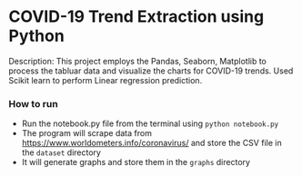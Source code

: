 # COVID-19 Trend Extraction using Python
Description: This project employs the Pandas, Seaborn, Matplotlib to process the tabluar data and visualize the charts for COVID-19 trends. Used Scikit learn to perform Linear regression prediction.

### How to run
* Run the notebook.py file from the terminal using `python notebook.py`
* The program will scrape data from https://www.worldometers.info/coronavirus/ and store the CSV file in the `dataset` directory
* It will generate graphs and store them in the `graphs` directory